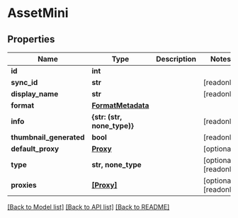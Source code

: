 # AssetMini


## Properties

Name | Type | Description | Notes
------------ | ------------- | ------------- | -------------
**id** | **int** |  | 
**sync_id** | **str** |  | [readonly] 
**display_name** | **str** |  | [readonly] 
**format** | [**FormatMetadata**](FormatMetadata.md) |  | 
**info** | **{str: (str, none_type)}** |  | [readonly] 
**thumbnail_generated** | **bool** |  | [readonly] 
**default_proxy** | [**Proxy**](Proxy.md) |  | [optional] 
**type** | **str, none_type** |  | [optional] [readonly] 
**proxies** | [**[Proxy]**](Proxy.md) |  | [optional] [readonly] 

[[Back to Model list]](../#documentation-for-models) [[Back to API list]](../#documentation-for-api-endpoints) [[Back to README]](../)


